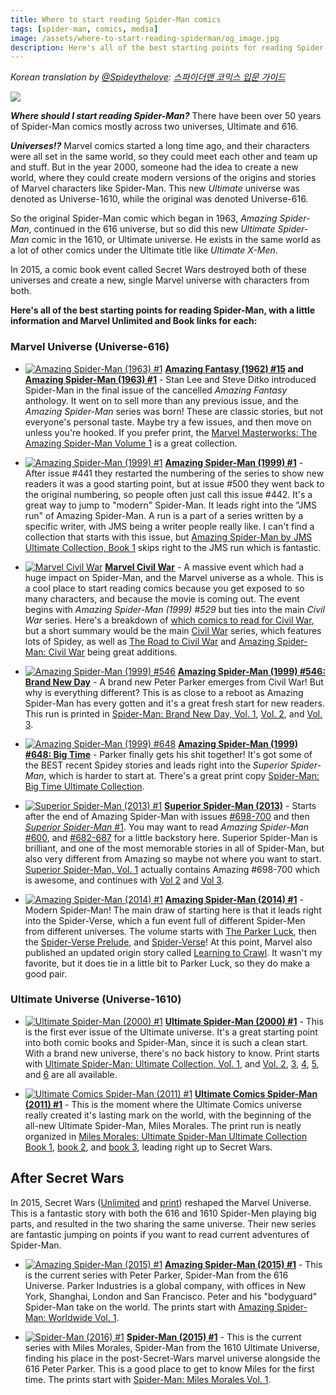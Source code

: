 ```yaml
---
title: Where to start reading Spider-Man comics
tags: [spider-man, comics, media]
image: /assets/where-to-start-reading-spiderman/og_image.jpg
description: Here's all of the best starting points for reading Spider-Man, with a little information and Marvel Unlimited and Book links for each.
---
```


*Korean translation by <a href="https://twitter.com/spideythelove/">@Spideythelove</a>: <span class="korean">[스파이더맨 코믹스 입문 가이드](/articles/where-to-start-reading-spiderman-korean)</span>*

<img id="spidey-timeline" src="/assets/where-to-start-reading-spiderman/spider-timeline.png" class="fit">

***Where should I start reading Spider-Man?*** There have been over 50 years of Spider-Man comics mostly across two universes, Ultimate and 616.

***Universes!?*** Marvel comics started a long time ago, and their characters were all set in the same world, so they could meet each other and team up and stuff. But in the year 2000, someone had the idea to create a new world, where they could create modern versions of the origins and stories of Marvel characters like Spider-Man. This new *Ultimate* universe was denoted as Universe-1610, while the original was denoted Universe-616.

So the original Spider-Man comic which began in 1963, *Amazing Spider-Man*, continued in the 616 universe, but so did this new *Ultimate Spider-Man* comic in the 1610, or Ultimate universe. He exists in the same world as a lot of other comics under the Ultimate title like *Ultimate X-Men*.

In 2015, a comic book event called Secret Wars destroyed both of these universes and create a new, single Marvel universe with characters from both.

**Here's all of the best starting points for reading Spider-Man, with a little information and Marvel Unlimited and Book links for each:**

### Marvel Universe (Universe-616)

- [![Amazing Spider-Man (1963) #1](/assets/where-to-start-reading-spiderman/thumb-1.jpg)](http://amzn.to/1SlrWtQ)
**[Amazing Fantasy (1962) #15](http://marvel.com/comics/issue/16926/amazing_fantasy_1962_15) and [Amazing Spider-Man (1963) #1](http://marvel.com/comics/issue/6482/amazing_spider-man_1963_1)** -
Stan Lee and Steve Ditko introduced Spider-Man in the final issue of the cancelled *Amazing Fantasy* anthology. It went on to sell more than any previous issue, and the *Amazing Spider-Man* series was born! These are classic stories, but not everyone's personal taste. Maybe try a few issues, and then move on unless you're hooked. If you prefer print, the [Marvel Masterworks: The Amazing Spider-Man Volume 1](http://amzn.to/1SlrWtQ) is a great collection.

- [![Amazing Spider-Man (1999) #1](/assets/where-to-start-reading-spiderman/thumb-442.jpg)](http://amzn.to/1TpzWby)
[**Amazing Spider-Man (1999) #1**](http://marvel.com/comics/issue/37894/amazing_spider-man_1999_1) -
After issue #441 they restarted the numbering of the series to show new readers it was a good starting point, but at issue #500 they went back to the original numbering, so people often just call this issue #442. It's a great way to jump to "modern" Spider-Man. It leads right into the "JMS run" of Amazing Spider-Man. A run is a part of a series written by a specific writer, with JMS being a writer people really like. I can't find a collection that starts with this issue, but [Amazing Spider-Man by JMS Ultimate Collection, Book 1](http://amzn.to/1TpzWby) skips right to the JMS run which is fantastic.  

- [![Marvel Civil War](/assets/where-to-start-reading-spiderman/thumb-civil_war2.jpg)](http://amzn.to/1TpzZo2)
[**Marvel Civil War**](http://amzn.to/1TpzZo2) -
A massive event which had a huge impact on Spider-Man, and the Marvel universe as a whole. This is a cool place to start reading comics because you get exposed to so many characters, and because the movie is coming out. The event begins with *Amazing Spider-Man (1999) #529* but ties into the main *Civil War* series. Here's a breakdown of [which comics to read for Civil War](/articles/comics-for-civil-war/), but a short summary would be the main [Civil War](http://amzn.to/1TpzZo2) series, which features lots of Spidey, as well as [The Road to Civil War](http://amzn.to/1JjKyZf) and [Amazing Spider-Man: Civil War](http://amzn.to/1R29fw2) being great additions.

- [![Amazing Spider-Man (1999) #546](/assets/where-to-start-reading-spiderman/thumb-546.jpg)](http://amzn.to/1JJfFIC)
[**Amazing Spider-Man (1999) #546: Brand New Day**](http://marvel.com/comics/issue/17338/amazing_spider-man_1999_546) -
A brand new Peter Parker emerges from Civil War! But why is everything different? This is as close to a reboot as Amazing Spider-Man has every gotten and it's a great fresh start for new readers. This run is printed in [Spider-Man: Brand New Day, Vol. 1](http://amzn.to/1JJfFIC), [Vol. 2](http://amzn.to/1R29JlQ), and [Vol. 3](http://amzn.to/1R29KpV).

- [![Amazing Spider-Man (1999) #648](/assets/where-to-start-reading-spiderman/thumb-648.jpg)](http://amzn.to/1TpzPNb)
[**Amazing Spider-Man (1999) #648: Big Time**](http://marvel.com/comics/issue/34135/amazing_spider-man_1999_648) -
Parker finally gets his shit together! It's got some of the BEST recent Spidey stories and leads right into the *Superior Spider-Man*, which is harder to start at. There's a great print copy [Spider-Man: Big Time Ultimate Collection](http://amzn.to/1TpzPNb).

- [![Superior Spider-Man (2013) #1](/assets/where-to-start-reading-spiderman/thumb-ssm.jpg)](http://amzn.to/1R2a6N3)
[**Superior Spider-Man (2013)**](http://marvel.com/comics/issue/46462/superior_spider-man_2013_1) -
Starts after the end of Amazing Spider-Man with issues [#698-700](http://marvel.com/comics/issue/40120/amazing_spider-man_1999_698) and then [*Superior Spider-Man* #1](http://marvel.com/comics/issue/46462/superior_spider-man_2013_1). You may want to read *Amazing Spider-Man* [#600](http://marvel.com/comics/issue/24407/amazing_spider-man_1999_600), and [#682-687](http://marvel.com/comics/issue/40110/amazing_spider-man_1999_682) for a little backstory here. Superior Spider-Man is brilliant, and one of the most memorable stories in all of Spider-Man, but also very different from Amazing so maybe not where you want to start. [Superior Spider-Man, Vol. 1](http://amzn.to/1R2a6N3) actually contains Amazing #698-700 which is awesome, and continues with [Vol 2](http://amzn.to/1R2a9su) and [Vol 3](http://amzn.to/1JjLTPJ).

- [![Amazing Spider-Man (2014) #1](/assets/where-to-start-reading-spiderman/thumb-asmv3.jpg)](http://amzn.to/1JjM25W)
[**Amazing Spider-Man (2014) #1**](http://marvel.com/comics/issue/45798/amazing_spider-man_2014_1) -
Modern Spider-Man! The main draw of starting here is that it leads right into the Spider-Verse, which a fun event full of different Spider-Men from different universes. The volume starts with [The Parker Luck](http://amzn.to/1JjM25W), then the [Spider-Verse Prelude](http://amzn.to/1JjM2Tg), and [Spider-Verse](http://amzn.to/1JjM7X5)! At this point, Marvel also published an updated origin story called [Learning to Crawl](http://amzn.to/1R2b6kw). It wasn't my favorite, but it does tie in a little bit to Parker Luck, so they do make a good pair.

### Ultimate Universe (Universe-1610)

- [![Ultimate Spider-Man (2000) #1](/assets/where-to-start-reading-spiderman/thumb-usm1.jpg)](http://amzn.to/1JJfLQz)
[**Ultimate Spider-Man (2000) #1**](http://marvel.com/comics/issue/4372/ultimate_spider-man_2000_1) -
This is the first ever issue of the Ultimate universe. It's a great starting point into both comic books and Spider-Man, since it is such a clean start. With a brand new universe, there's no back history to know. Print starts with [Ultimate Spider-Man: Ultimate Collection, Vol. 1](http://amzn.to/1JJfLQz), and [Vol. 2](http://amzn.to/1JOy1b6), [3](http://amzn.to/1R2bBuJ), [4](http://amzn.to/1JOy7zC), [5](http://amzn.to/1JOyeuZ), and [6](http://amzn.to/1JOyfiH) are all available.  

- [![Ultimate Comics Spider-Man (2011) #1](/assets/where-to-start-reading-spiderman/thumb-miles_1.jpg)](http://amzn.to/1TpAa2r)
[**Ultimate Comics Spider-Man (2011) #1**](http://marvel.com/comics/issue/38394/ultimate_comics_spider-man_2011_1) -
This is the moment where the Ultimate Comics universe really created it's lasting mark on the world, with the beginning of the all-new Ultimate Spider-Man, Miles Morales. The print run is neatly organized in [Miles Morales: Ultimate Spider-Man Ultimate Collection Book 1](http://amzn.to/1TpAa2r), [book 2](http://amzn.to/1R2d7x8), and [book 3](http://amzn.to/1R2d8B9), leading right up to Secret Wars.

## After Secret Wars

In 2015, Secret Wars ([Unlimited](http://marvel.com/comics/issue/52447/secret_wars_2015_1) and [print](http://amzn.to/1R2dR5e)) reshaped the Marvel Universe. This is a fantastic story with both the 616 and 1610 Spider-Men playing big parts, and resulted in the two sharing the same universe. Their new series are fantastic jumping on points if you want to read current adventures of Spider-Man.

- [![Amazing Spider-Man (2015) #1](/assets/where-to-start-reading-spiderman/thumb-secret_parker.jpg)](http://amzn.to/1TpzY3m)
[**Amazing Spider-Man (2015) #1**](http://marvel.com/comics/issue/55298/amazing_spider-man_2015_1) -
This is the current series with Peter Parker, Spider-Man from the 616 Universe. Parker Industries is a global company, with offices in New York, Shanghai, London and San Francisco. Peter and his "bodyguard" Spider-Man take on the world. The prints start with [Amazing Spider-Man: Worldwide Vol. 1](http://amzn.to/1TpzY3m).

- [![Spider-Man (2016) #1](/assets/where-to-start-reading-spiderman/thumb-secret_miles.jpg)](http://amzn.to/1MQzrDu)
[**Spider-Man (2015) #1**](http://marvel.com/comics/issue/55693/spider-man_2016_1) -
This is the current series with Miles Morales, Spider-Man from the 1610 Ultimate Universe, finding his place in the post-Secret-Wars marvel universe alongside the 616 Peter Parker. This is a good place to get to know Miles for the first time. The prints start with [Spider-Man: Miles Morales Vol. 1](http://amzn.to/1MQzrDu).
